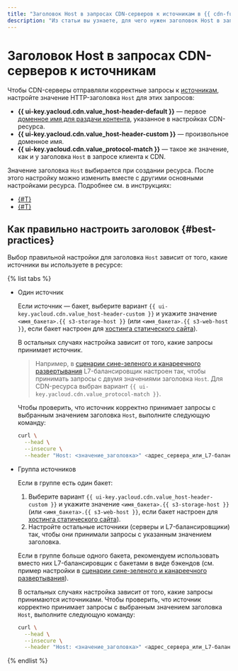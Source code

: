 ```yaml
---
title: "Заголовок Host в запросах CDN-серверов к источникам в {{ cdn-full-name }}"
description: "Из статьи вы узнаете, для чего нужен заголовок Host в запросах CDN-серверов к источникам, а также как правильно его настроить."
---
```


# Заголовок Host в запросах CDN-серверов к источникам

Чтобы CDN-серверы отправляли корректные запросы к [источникам](origins.md), настройте значение HTTP-заголовка `Host` для этих запросов:

* **{{ ui-key.yacloud.cdn.value_host-header-default }}** — первое [доменное имя для раздачи контента](resource.md#hostnames), указанное в настройках CDN-ресурса.
* **{{ ui-key.yacloud.cdn.value_host-header-custom }}** — произвольное доменное имя.
* **{{ ui-key.yacloud.cdn.value_protocol-match }}** — такое же значение, как и у заголовка `Host` в запросе клиента к CDN.

Значение заголовка `Host` выбирается при создании ресурса. После этого настройку можно изменить вместе с другими основными настройками ресурса. Подробнее см. в инструкциях:

* [{#T}](../operations/resources/create-resource.md)
* [{#T}](../operations/resources/configure-basics.md)

## Как правильно настроить заголовок {#best-practices}

Выбор правильной настройки для заголовка `Host` зависит от того, какие источники вы используете в ресурсе:

{% list tabs %}

- Один источник

  Если источник — бакет, выберите вариант `{{ ui-key.yacloud.cdn.value_host-header-custom }}` и укажите значение `<имя_бакета>.{{ s3-storage-host }}` (или `<имя_бакета>.{{ s3-web-host }}`, если бакет настроен для [хостинга статического сайта](../../storage/concepts/hosting.md)).

  В остальных случаях настройка зависит от того, какие запросы принимает источник.

  > Например, в [сценарии сине-зеленого и канареечного развертывания](../tutorials/blue-green-canary-deployment.md) L7-балансировщик настроен так, чтобы принимать запросы с двумя значениями заголовка `Host`. Для CDN-ресурса выбран вариант `{{ ui-key.yacloud.cdn.value_protocol-match }}`.

  Чтобы проверить, что источник корректно принимает запросы с выбранным значением заголовка `Host`, выполните следующую команду:

  ```bash
  curl \
    --head \
    --insecure \
    --header "Host: <значение_заголовка>" <адрес_сервера_или_L7-балансировщика>
  ```

- Группа источников

  Если в группе есть один бакет:

  1. Выберите вариант `{{ ui-key.yacloud.cdn.value_host-header-custom }}` и укажите значение `<имя_бакета>.{{ s3-storage-host }}` (или `<имя_бакета>.{{ s3-web-host }}`, если бакет настроен для [хостинга статического сайта](../../storage/concepts/hosting.md)).
  1. Настройте остальные источники (серверы и L7-балансировщики) так, чтобы они принимали запросы с указанным значением заголовка.

  Если в группе больше одного бакета, рекомендуем использовать вместо них L7-балансировщик с бакетами в виде бэкендов (см. пример настройки в [сценарии сине-зеленого и канареечного развертывания](../tutorials/blue-green-canary-deployment.md)).

  В остальных случаях настройка зависит от того, какие запросы принимаются источниками. Чтобы проверить, что источник корректно принимает запросы с выбранным значением заголовка `Host`, выполните следующую команду:

  ```bash
  curl \
    --head \
    --insecure \
    --header "Host: <значение_заголовка>" <адрес_сервера_или_L7-балансировщика>
  ```

{% endlist %}
